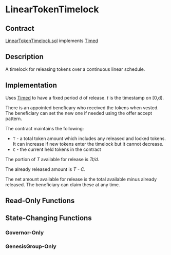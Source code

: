 # LinearTokenTimelock

## Contract

[LinearTokenTimelock.sol](https://github.com/fei-protocol/fei-protocol-core/blob/master/contracts/utils/LinearTokenTimelock.sol) implements [Timed](https://github.com/fei-protocol/fei-protocol-core/wiki/Timed)

## Description

A timelock for releasing tokens over a continuous linear schedule.

## Implementation

Uses [Timed](https://github.com/fei-protocol/fei-protocol-core/wiki/Timed) to have a fixed period _d_ of release. _t_ is the timestamp on \[0,d\].

There is an appointed beneficary who received the tokens when vested. The beneficiary can set the new one if needed using the offer accept pattern.

The contract maintains the following:

* `T` - a total token amount which includes any released and locked tokens. It can increase if new tokens enter the timelock but it cannot decrease.
* `C` - the current held tokens in the contract

The portion of _T_ available for release is _Tt/d_.

The already released amount is _T - C_.

The net amount available for release is the total available minus already released. The beneficiary can claim these at any time.

## Read-Only Functions

## State-Changing Functions <a id="state-changing-functions"></a>

### Governor-Only 

### GenesisGroup-Only

